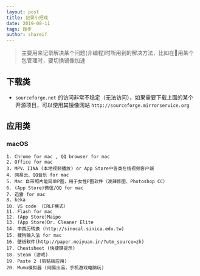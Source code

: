 ```yaml
---
layout: post
title: 记录小把戏
date: 2019-08-11
tags: 跬步
author: shareif
---
```


> 主要用来记录解决某个问题(非编程)时所用到的解决方法，比如在用某个包管理时，要切换镜像加速

## 下载类

* `sourceforge.net` 的访问非常不稳定（无法访问），如果需要下载上面的某个开源项目，可以使用其镜像网站 `http://sourceforge.mirrorservice.org`

## 应用类

### macOS

    1. Chrome for mac , QQ browser for mac
    2. Office for mac
    3. MPV、IINA (本地视频播放) or App Store中各类在线视频客户端
    4. 网易云、QQ音乐 for mac
    5. Mac 自带照片能简单P图，用于女性P图软件（泼辣修图、Photoshop CC）
    6. (App Store)微信/QQ for mac
    7. 迅雷 for mac
    8. keka
    10. VS code （CRLF模式）
    11. Flash for mac
    12. (App Store)Maipo
    13. (App Store)Dr. Cleaner Elite
    14. 中西历转换 (http://sinocal.sinica.edu.tw)
    15. 搜狗输入法 for mac
    16. 壁纸软件(http://paper.meiyuan.in/?utm_source=zh)
    17. Cheatsheet (快捷键提示)
    18. Steam (游戏)
    19. Paste 2 (剪贴板应用)
    20. Mumu模拟器 (网易出品，手机游戏电脑玩)